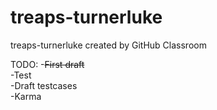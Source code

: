 # treaps-turnerluke
treaps-turnerluke created by GitHub Classroom

TODO:
-~~First draft~~  
-Test  
-Draft testcases  
-Karma


